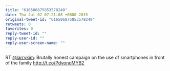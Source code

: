 ```yaml
---
title: "616506875853578240"
date: Thu Jul 02 07:21:08 +0000 2015
original-tweet-id: "616506875853578240"
retweets: 0
favorites: 0
reply-tweet-id: ""
reply-user-id: ""
reply-user-screen-name: ""
---
```

RT <a href="https://twitter.com/larrykim">@larrykim</a>: Brutally honest campaign on the use of smartphones in front of the family http://t.co/PdvonoMYB2

